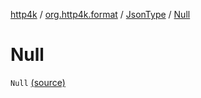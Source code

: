 [http4k](../../index.md) / [org.http4k.format](../index.md) / [JsonType](index.md) / [Null](./-null.md)

# Null

`Null` [(source)](https://github.com/http4k/http4k/blob/master/http4k-core/src/main/kotlin/org/http4k/format/Json.kt#L86)